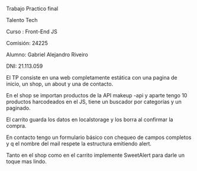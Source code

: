 Trabajo Practico final 

Talento Tech 

Curso : Front-End JS

Comisión: 24225

Alumno: Gabriel Alejandro Riveiro

DNI: 21.113.059

El TP consiste en una web completamente estática con una pagina de inicio, un shop, un about y una de contacto. 

En el shop se importan productos de la API makeup -api y aparte tengo 10 productos harcodeados en el JS, tiene un buscador por categorías y un paginado.

El carrito guarda los datos en localstorage y los borra al confirmar la compra.

En contacto tengo un formulario básico con chequeo de campos completos y q el nombre del mail respete la estructura emitiendo alert. 

Tanto en el shop como en el carrito implemente SweetAlert para darle un toque mas lindo.
